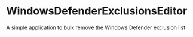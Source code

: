 # WindowsDefenderExclusionsEditor
A simple application to bulk remove the Windows Defender exclusion list
